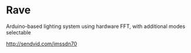 # Rave
Arduino-based lighting system using hardware FFT, with additional modes selectable

http://sendvid.com/imssdn70
